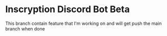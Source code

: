 # Inscryption Discord Bot Beta
This branch contain feature that I'm working on and will get push the main branch when done
